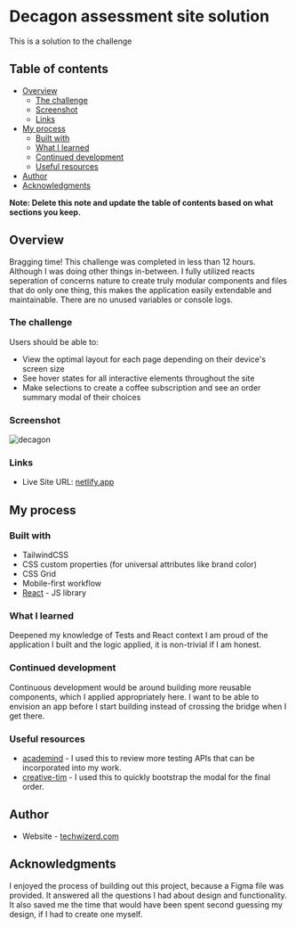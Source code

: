 # Decagon assessment site solution

This is a solution to the challenge

## Table of contents

- [Overview](#overview)
  - [The challenge](#the-challenge)
  - [Screenshot](#screenshot)
  - [Links](#links)
- [My process](#my-process)
  - [Built with](#built-with)
  - [What I learned](#what-i-learned)
  - [Continued development](#continued-development)
  - [Useful resources](#useful-resources)
- [Author](#author)
- [Acknowledgments](#acknowledgments)

**Note: Delete this note and update the table of contents based on what sections you keep.**

## Overview
Bragging time! This challenge was completed in less than 12 hours. Although I was doing other things in-between. I fully utilized reacts seperation of concerns nature to create truly modular components and files that do only one thing, this makes the application easily extendable and maintainable. There are no unused variables or console logs.

### The challenge

Users should be able to:

- View the optimal layout for each page depending on their device's screen size
- See hover states for all interactive elements throughout the site
- Make selections to create a coffee subscription and see an order summary modal of their choices

### Screenshot

![decagon](https://user-images.githubusercontent.com/4976722/130469724-1d432860-ae95-4faf-88f2-263d90bdb347.gif)

### Links

- Live Site URL: [netlify.app](https://unruffled-varahamihira-8badfa.netlify.app/)

## My process

### Built with
- TailwindCSS
- CSS custom properties (for universal attributes like brand color)
- CSS Grid
- Mobile-first workflow
- [React](https://reactjs.org/) - JS library

### What I learned

Deepened my knowledge of Tests and React context
I am proud of the application I built and the logic applied, it is non-trivial if I am honest.



### Continued development

Continuous development would be around building more reusable components, which I applied appropriately here. I want to be able to envision an app before I start building instead of crossing the bridge when I get there.

### Useful resources

- [academind](https://academind.com/tutorials/testing-react-apps/) - I used this to review more testing APIs that can be incorporated into my work.
- [creative-tim](https://www.creative-tim.com/learning-lab/tailwind-starter-kit/documentation/react/modals/regular) - I used this to quickly bootstrap the modal for the final order.

## Author

- Website - [techwizerd.com](https://techwizerd.com)

## Acknowledgments

I enjoyed the process of building out this project, because a Figma file was provided. It answered all the questions I had about design and functionality. It also saved me the time that would have been spent second guessing my design, if I had to create one myself.
